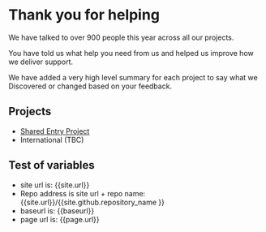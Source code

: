 # Thank you for helping

We have talked to over 900 people this year across all our projects. 

You have told us what help you need from us and helped us improve how we deliver support.

We have added a very high level summary for each project to say what we Discovered or changed based on your feedback. 

## Projects
- [Shared Entry Project](feedbackSEP.html)
- International (TBC)

## Test of variables
- site url is: {{site.url}}
- Repo address is site url + repo name: {{site.url}}/{{site.github.repository_name }}
- baseurl is: {{baseurl}}
- page url is: {{page.url}}



